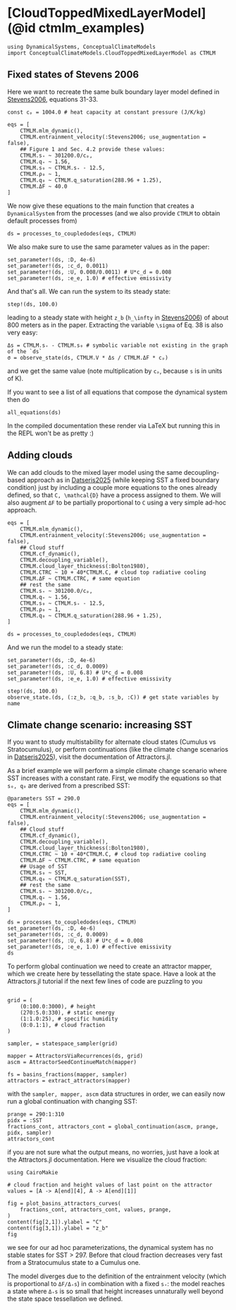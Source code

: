 # [CloudToppedMixedLayerModel](@id ctmlm_examples)

```@example MAIN
using DynamicalSystems, ConceptualClimateModels
import ConceptualClimateModels.CloudToppedMixedLayerModel as CTMLM
```

## Fixed states of Stevens 2006

Here we want to recreate the same bulk boundary layer model defined in [Stevens2006](@cite),
equations 31-33.

```@example MAIN
const cₚ = 1004.0 # heat capacity at constant pressure (J/K/kg)

eqs = [
    CTMLM.mlm_dynamic(),
    CTMLM.entrainment_velocity(:Stevens2006; use_augmentation = false),
    ## Figure 1 and Sec. 4.2 provide these values:
    CTMLM.s₊ ~ 301200.0/cₚ,
    CTMLM.q₊ ~ 1.56,
    CTMLM.s₀ ~ CTMLM.s₊ - 12.5,
    CTMLM.ρ₀ ~ 1,
    CTMLM.q₀ ~ CTMLM.q_saturation(288.96 + 1.25),
    CTMLM.ΔF ~ 40.0
]
```

We now give these equations to the main function that creates a `DynamicalSystem` from the processes (and we also provide `CTMLM` to obtain default processes from)

```@example MAIN
ds = processes_to_coupledodes(eqs, CTMLM)
```

We also make sure to use the same parameter values as in the paper:
```@example MAIN
set_parameter!(ds, :D, 4e-6)
set_parameter!(ds, :c_d, 0.0011)
set_parameter!(ds, :U, 0.008/0.0011) # U*c_d = 0.008
set_parameter!(ds, :e_e, 1.0) # effective emissivity
```

And that's all. We can run the system to its steady state:

```@example MAIN
step!(ds, 100.0)
```

leading to a steady state with height ``z_b`` (``h_\infty`` in [Stevens2006](@cite)) of about 800 meters as in the paper. Extracting the variable ``\sigma`` of Eq. 38 is also very easy:

```@example MAIN
Δs = CTMLM.s₊ - CTMLM.s₀ # symbolic variable not existing in the graph of the `ds`
σ = observe_state(ds, CTMLM.V * Δs / CTMLM.ΔF * cₚ)
```
and we get the same value (note multiplication by `cₚ`, because `s` is in units of K).

If you want to see a list of all equations that compose the dynamical system then do

```@example MAIN
all_equations(ds)
```

In the compiled documentation these render via LaTeX but running this in the REPL won't be as pretty :)

## Adding clouds

We can add clouds to the mixed layer model using the same decoupling-based approach as in [Datseris2025](@cite) (while keeping SST a fixed boundary condition)
just by including a couple more equations to the ones already defined,
so that ``C, \mathcal{D}`` have a process assigned to them.
We will also augment `ΔF` to be partially proportional to `C` using a very simple ad-hoc approach.

```@example MAIN
eqs = [
    CTMLM.mlm_dynamic(),
    CTMLM.entrainment_velocity(:Stevens2006; use_augmentation = false),
    ## Cloud stuff
    CTMLM.cf_dynamic(),
    CTMLM.decoupling_variable(),
    CTMLM.cloud_layer_thickness(:Bolton1980),
    CTMLM.CTRC ~ 10 + 40*CTMLM.C, # cloud top radiative cooling
    CTMLM.ΔF ~ CTMLM.CTRC, # same equation
    ## rest the same
    CTMLM.s₊ ~ 301200.0/cₚ,
    CTMLM.q₊ ~ 1.56,
    CTMLM.s₀ ~ CTMLM.s₊ - 12.5,
    CTMLM.ρ₀ ~ 1,
    CTMLM.q₀ ~ CTMLM.q_saturation(288.96 + 1.25),
]

ds = processes_to_coupledodes(eqs, CTMLM)
```

And we run the model to a steady state:
```@example MAIN
set_parameter!(ds, :D, 4e-6)
set_parameter!(ds, :c_d, 0.0009)
set_parameter!(ds, :U, 6.8) # U*c_d = 0.008
set_parameter!(ds, :e_e, 1.0) # effective emissivity

step!(ds, 100.0)
observe_state.(ds, (:z_b, :q_b, :s_b, :C)) # get state variables by name
```

## Climate change scenario: increasing SST

If you want to study multistability for alternate cloud states (Cumulus vs Stratocumulus), or perform continuations (like the climate change scenarios in [Datseris2025](@cite)), visit the documentation of Attractors.jl.

As a brief example we will perform a simple climate change scenario where SST increases with a constant rate. First, we modify the equations so that `s₀, q₀` are derived from a prescribed SST:

```@example MAIN
@parameters SST = 290.0
eqs = [
    CTMLM.mlm_dynamic(),
    CTMLM.entrainment_velocity(:Stevens2006; use_augmentation = false),
    ## Cloud stuff
    CTMLM.cf_dynamic(),
    CTMLM.decoupling_variable(),
    CTMLM.cloud_layer_thickness(:Bolton1980),
    CTMLM.CTRC ~ 10 + 40*CTMLM.C, # cloud top radiative cooling
    CTMLM.ΔF ~ CTMLM.CTRC, # same equation
    ## Usage of SST
    CTMLM.s₀ ~ SST,
    CTMLM.q₀ ~ CTMLM.q_saturation(SST),
    ## rest the same
    CTMLM.s₊ ~ 301200.0/cₚ,
    CTMLM.q₊ ~ 1.56,
    CTMLM.ρ₀ ~ 1,
]

ds = processes_to_coupledodes(eqs, CTMLM)
set_parameter!(ds, :D, 4e-6)
set_parameter!(ds, :c_d, 0.0009)
set_parameter!(ds, :U, 6.8) # U*c_d = 0.008
set_parameter!(ds, :e_e, 1.0) # effective emissivity
ds
```

To perform global continuation we need to create an attractor mapper, which we create here by tessellating the state space. Have a look at the Attractors.jl tutorial if the next few lines of code are puzzling to you

```@example MAIN

grid = (
    (0:100.0:3000), # height
    (270:5.0:330), # static energy
    (1:1.0:25), # specific humidity
    (0:0.1:1), # cloud fraction
)

sampler, = statespace_sampler(grid)

mapper = AttractorsViaRecurrences(ds, grid)
ascm = AttractorSeedContinueMatch(mapper)

fs = basins_fractions(mapper, sampler)
attractors = extract_attractors(mapper)
```

with the `sampler, mapper, ascm` data structures in order, we can easily now run a global continuation with changing SST:

```@example MAIN
prange = 290:1:310
pidx = :SST
fractions_cont, attractors_cont = global_continuation(ascm, prange, pidx, sampler)
attractors_cont
```

if you are not sure what the output means, no worries, just have a look at the Attractors.jl documentation. Here we visualize the cloud fraction:

```@example MAIN
using CairoMakie

# cloud fraction and height values of last point on the attractor
values = [A -> A[end][4], A -> A[end][1]]

fig = plot_basins_attractors_curves(
	fractions_cont, attractors_cont, values, prange,
)
content(fig[2,1]).ylabel = "C"
content(fig[3,1]).ylabel = "z_b"
fig
```

we see for our ad hoc parameterizations, the dynamical system has no stable states for SST > 297. Before that cloud fraction decreases very fast from a Stratocumulus state to a Cumulus one.

The model diverges due to the definition of the entrainment velocity (which is proportional to `ΔF/Δ₊s`) in combination with a fixed `s₊`: the model reaches a state where `Δ₊s` is so small that height increases unnaturally well beyond the state space tessellation we defined.